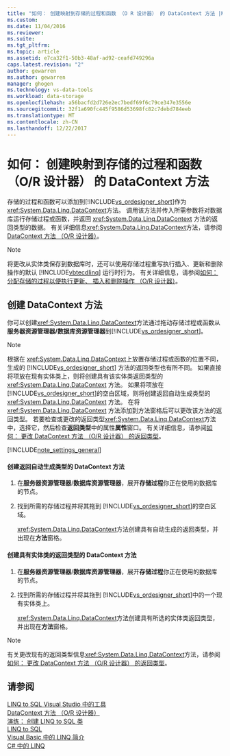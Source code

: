 ```yaml
---
title: "如何： 创建映射到存储的过程和函数 （O R 设计器） 的 DataContext 方法 |Microsoft 文档"
ms.custom: 
ms.date: 11/04/2016
ms.reviewer: 
ms.suite: 
ms.tgt_pltfrm: 
ms.topic: article
ms.assetid: e7ca32f1-50b3-48af-ad92-ceafd749296a
caps.latest.revision: "2"
author: gewarren
ms.author: gewarren
manager: ghogen
ms.technology: vs-data-tools
ms.workload: data-storage
ms.openlocfilehash: a56bacfd2d726e2ec7bedf69f6c79ce347e3556e
ms.sourcegitcommit: 32f1a690fc445f9586d53698fc82c7debd784eeb
ms.translationtype: MT
ms.contentlocale: zh-CN
ms.lasthandoff: 12/22/2017
---
```

# <a name="how-to-create-datacontext-methods-mapped-to-stored-procedures-and-functions-or-designer"></a>如何： 创建映射到存储的过程和函数 （O/R 设计器） 的 DataContext 方法
存储的过程和函数可以添加到[!INCLUDE[vs_ordesigner_short](../data-tools/includes/vs_ordesigner_short_md.md)]作为<xref:System.Data.Linq.DataContext>方法。 调用该方法并传入所需参数将对数据库运行存储过程或函数，并返回 <xref:System.Data.Linq.DataContext> 方法的返回类型的数据。 有关详细信息<xref:System.Data.Linq.DataContext>方法，请参阅[DataContext 方法 （O/R 设计器）](../data-tools/datacontext-methods-o-r-designer.md)。  
  
> [!NOTE]
>  将更改从实体类保存到数据库时，还可以使用存储过程重写执行插入、更新和删除操作的默认 [!INCLUDE[vbtecdlinq](../data-tools/includes/vbtecdlinq_md.md)] 运行时行为。 有关详细信息，请参阅[如何： 分配存储的过程以便执行更新、 插入和删除操作 （O/R 设计器）](../data-tools/how-to-assign-stored-procedures-to-perform-updates-inserts-and-deletes-o-r-designer.md)。  
  
## <a name="creating-datacontext-methods"></a>创建 DataContext 方法  
 你可以创建<xref:System.Data.Linq.DataContext>方法通过拖动存储过程或函数从**服务器资源管理器/数据库资源管理器**到[!INCLUDE[vs_ordesigner_short](../data-tools/includes/vs_ordesigner_short_md.md)]。  
  
> [!NOTE]
>  根据在 <xref:System.Data.Linq.DataContext>上放置存储过程或函数的位置不同，生成的 [!INCLUDE[vs_ordesigner_short](../data-tools/includes/vs_ordesigner_short_md.md)] 方法的返回类型也有所不同。 如果直接将项放在现有实体类上，则将创建具有该实体类返回类型的 <xref:System.Data.Linq.DataContext> 方法。 如果将项放在 [!INCLUDE[vs_ordesigner_short](../data-tools/includes/vs_ordesigner_short_md.md)]的空白区域，则将创建返回自动生成类型的 <xref:System.Data.Linq.DataContext> 方法。 在将 <xref:System.Data.Linq.DataContext> 方法添加到方法窗格后可以更改该方法的返回类型。 若要检查或更改的返回类型<xref:System.Data.Linq.DataContext>方法中，选择它，然后检查**返回类型**中的属性**属性**窗口。 有关详细信息，请参阅[如何： 更改 DataContext 方法 （O/R 设计器） 的返回类型](../data-tools/how-to-change-the-return-type-of-a-datacontext-method-o-r-designer.md)。  
  
[!INCLUDE[note_settings_general](../data-tools/includes/note_settings_general_md.md)]  
  
#### <a name="to-create-datacontext-methods-that-return-automatically-generated-types"></a>创建返回自动生成类型的 DataContext 方法  
  
1.  在**服务器资源管理器**/**数据库资源管理器**，展开**存储过程**你正在使用的数据库的节点。  
  
2.  找到所需的存储过程并将其拖到 [!INCLUDE[vs_ordesigner_short](../data-tools/includes/vs_ordesigner_short_md.md)]的空白区域。  
  
     <xref:System.Data.Linq.DataContext>方法创建具有自动生成的返回类型，并出现在**方法**窗格。  
  
#### <a name="to-create-datacontext-methods-that-have-the-return-type-of-an-entity-class"></a>创建具有实体类的返回类型的 DataContext 方法  
  
1.  在**服务器资源管理器**/**数据库资源管理器**，展开**存储过程**你正在使用的数据库的节点。  
  
2.  找到所需的存储过程并将其拖到 [!INCLUDE[vs_ordesigner_short](../data-tools/includes/vs_ordesigner_short_md.md)]中的一个现有实体类上。  
  
     <xref:System.Data.Linq.DataContext>方法创建具有所选的实体类返回类型，并出现在**方法**窗格。  
  
> [!NOTE]
>  有关更改现有的返回类型信息<xref:System.Data.Linq.DataContext>方法，请参阅[如何： 更改 DataContext 方法 （O/R 设计器） 的返回类型](../data-tools/how-to-change-the-return-type-of-a-datacontext-method-o-r-designer.md)。  
  
## <a name="see-also"></a>请参阅  
 [LINQ to SQL Visual Studio 中的工具](../data-tools/linq-to-sql-tools-in-visual-studio2.md)   
 [DataContext 方法 （O/R 设计器）](../data-tools/datacontext-methods-o-r-designer.md)   
 [演练： 创建 LINQ to SQL 类](how-to-create-linq-to-sql-classes-mapped-to-tables-and-views-o-r-designer.md)   
 [LINQ to SQL](/dotnet/framework/data/adonet/sql/linq/index)   
 [Visual Basic 中的 LINQ 简介](/dotnet/visual-basic/programming-guide/language-features/linq/introduction-to-linq)   
 [C# 中的 LINQ](/dotnet/csharp/linq/linq-in-csharp)